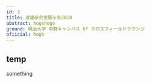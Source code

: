 ```yaml
---
id: 3
title: 渡邊研究室展示会2018
abstract: hogehoge
ground: 明治大学 中野キャンパス 6F クロスフィールドラウンジ
ofiicial: hoge
---
```


## temp

something

